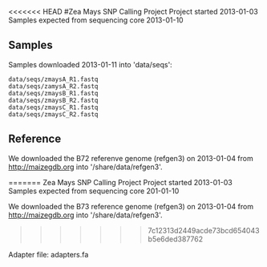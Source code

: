 <<<<<<< HEAD
#Zea Mays SNP Calling Project
Project started 2013-01-03
Samples expected from sequencing core 2013-01-10

## Samples 
Samples downloaded 2013-01-11 into 'data/seqs':

	data/seqs/zmaysA_R1.fastq
	data/seqs/zamysA_R2.fastq
	data/seqs/zmaysB_R1.fastq
	data/seqs/zmaysB_R2.fastq
	data/seqs/zmaysC_R1.fastq
	data/seqs/zmaysC_R2.fastq

## Reference
We downloaded the B72 referenve genome (refgen3) on 2013-01-04 from http://maizegdb.org into '/share/data/refgen3'. 


=======
Zea Mays SNP Calling Project 
Project started 2013-01-03 
Samples expected from sequencing core 201-01-10


We downloaded the B73 reference genome (refgen3) on 2013-01-04 from http://maizegdb.org into '/share/data/refgen3'.

>>>>>>> 7c12313d2449acde73bcd654043b5e6ded387762

Adapter file: adapters.fa
